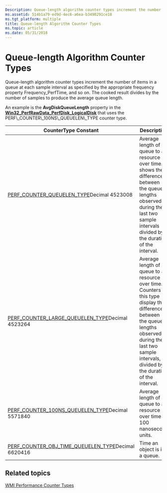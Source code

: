 ```yaml
---
Description: Queue-length algorithm counter types increment the number of items in a queue at each sample interval as specified by the appropriate frequency property&\#8212;Frequency\_PerfTime, and so on.
ms.assetid: 514b1a79-ed9d-4ec6-a6ea-b3490291ce18
ms.tgt_platform: multiple
title: Queue-length Algorithm Counter Types
ms.topic: article
ms.date: 05/31/2018
---
```


# Queue-length Algorithm Counter Types

Queue-length algorithm counter types increment the number of items in a queue at each sample interval as specified by the appropriate frequency property Frequency\_PerfTime, and so on. The cooked result divides by the number of samples to produce the average queue length.

An example is the **AvgDiskQueueLength** property in the [**Win32\_PerfRawData\_PerfDisk\_LogicalDisk**](https://msdn.microsoft.com/library/dn750765(v=vs.85).aspx) that uses the PERF\_COUNTER\_100NS\_QUEUELEN\_TYPE counter type.



| CounterType Constant                                                                                                 | Description                                                                                                                                                                                                       |
|----------------------------------------------------------------------------------------------------------------------|-------------------------------------------------------------------------------------------------------------------------------------------------------------------------------------------------------------------|
| [PERF\_COUNTER\_QUEUELEN\_TYPE](https://go.microsoft.com/fwlink/p/?linkid=44341)Decimal 4523008<br/>            | Average length of a queue to a resource over time. It shows the difference between the queue lengths observed during the last two sample intervals divided by the duration of the interval.                       |
| [PERF\_COUNTER\_LARGE\_QUEUELEN\_TYPE](https://go.microsoft.com/fwlink/p/?linkid=44341)Decimal 4523264<br/>     | Average length of a queue to a resource over time. Counters of this type display the difference between the queue lengths observed during the last two sample intervals, divided by the duration of the interval. |
| [PERF\_COUNTER\_100NS\_QUEUELEN\_TYPE](https://go.microsoft.com/fwlink/p/?linkid=44341)Decimal 5571840<br/>     | Average length of a queue to a resource over time in 100 nanosecond units.                                                                                                                                        |
| [PERF\_COUNTER\_OBJ\_TIME\_QUEUELEN\_TYPE](https://go.microsoft.com/fwlink/p/?linkid=44341)Decimal 6620416<br/> | Time an object is in a queue.                                                                                                                                                                                     |



 

## Related topics

<dl> <dt>

[WMI Performance Counter Types](wmi-performance-counter-types.md)
</dt> </dl>

 

 




